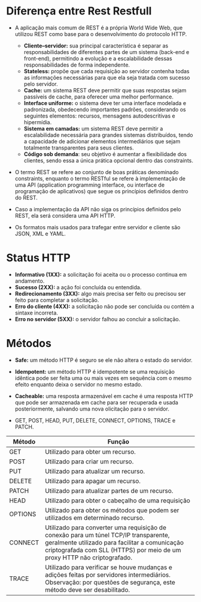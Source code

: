 # Diferença entre Rest Restfull

-  A aplicação mais comum de REST é a própria World Wide Web, que utilizou REST como base para o desenvolvimento do protocolo HTTP.

    - **Cliente–servidor:** sua principal característica é separar as responsabilidades de diferentes partes de um sistema (back-end e front-end), permitindo a evolução e a escalabilidade dessas responsabilidades de forma independente.
    - **Stateless:** propõe que cada requisição ao servidor contenha todas as informações necessárias para que ela seja tratada com sucesso pelo servidor.
    - **Cache:** um sistema REST deve permitir que suas respostas sejam passíveis de cache, para oferecer uma melhor performance.
    - **Interface uniforme:** o sistema deve ter uma interface modelada e padronizada, obedecendo importantes padrões, considerando os seguintes elementos: recursos, mensagens autodescritivas e hipermídia.
    - **Sistema em camadas:** um sistema REST deve permitir a escalabilidade necessária para grandes sistemas distribuídos, tendo a capacidade de adicionar elementos intermediários que sejam totalmente transparentes para seus clientes.
    - **Código sob demanda**: seu objetivo é aumentar a flexibilidade dos clientes, sendo essa a única prática opcional dentro das constraints.

- O termo REST se refere ao conjunto de boas práticas denominado constraints, enquanto o termo RESTful se refere à implementação de uma API (application programming interface, ou interface de programação de aplicativos) que segue os princípios definidos dentro do REST.

- Caso a implementação da API não siga os princípios definidos pelo REST, ela será considera uma API HTTP.

- Os formatos mais usados para trafegar entre servidor e cliente são JSON, XML e YAML.

# Status HTTP

- **Informativo (1XX):** a solicitação foi aceita ou o processo continua em andamento.
- **Sucesso (2XX):** a ação foi concluída ou entendida.
- **Redirecionamento (3XX):** algo mais precisa ser feito ou precisou ser feito para completar a solicitação.
- **Erro do cliente (4XX):** a solicitação não pode ser concluída ou contém a sintaxe incorreta.
- **Erro no servidor (5XX):** o servidor falhou ao concluir a solicitação.

# Métodos

- **Safe:** um método HTTP é seguro se ele não altera o estado do servidor.
- **Idempotent:** um método HTTP é idempotente se uma requisição idêntica pode ser feita uma ou mais vezes em sequência com o mesmo efeito enquanto deixa o servidor no mesmo estado.
- **Cacheable:** uma resposta armazenável em cache é uma resposta HTTP que pode ser armazenada em cache para ser recuperada e usada posteriormente, salvando uma nova  olicitação para o servidor.

- GET, POST, HEAD, PUT, DELETE, CONNECT, OPTIONS, TRACE e PATCH.

Método   | Função
--------- | -------------------------------------------------------------------------------
GET | Utilizado para obter um recurso.
POST | Utilizado para criar um recurso.
PUT | Utilizado para atualizar um recurso.
DELETE | Utilizado para apagar um recurso.
PATCH | Utilizado para atualizar partes de um recurso.
HEAD | Utilizado para obter o cabeçalho de uma requisição
OPTIONS | Utilizado para obter os métodos que podem ser utilizados em determinado recurso.
CONNECT | Utilizado para converter uma requisição de conexão para um túnel TCP/IP transparente, geralmente utilizado para facilitar a comunicação criptografada com SLL (HTTPS) por meio de um proxy HTTP não criptografado. 
TRACE | Utilizado para verificar se houve mudanças e adições feitas por servidores intermediários. Observação: por questões de segurança, este método deve ser desabilitado.

